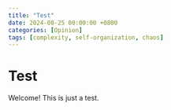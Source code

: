 ```yaml
---
title: "Test"
date: 2024-08-25 00:00:00 +0800
categories: [Opinion]
tags: [complexity, self-organization, chaos]
---
```


# Test

Welcome! This is just a test.

<script src="https://utteranc.es/client.js"
        repo="amahury/amahury.github.io"
        issue-term="title"
        label="💬"
        theme="github-dark"
        crossorigin="anonymous"
        async>
</script>
